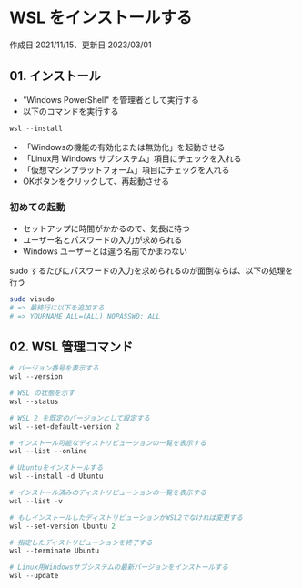 # WSL をインストールする

作成日 2021/11/15、更新日 2023/03/01

## 01. インストール

- "Windows PowerShell" を管理者として実行する
- 以下のコマンドを実行する

```powershell
wsl --install
```

- 「Windowsの機能の有効化または無効化」を起動させる
- 「Linux用 Windows サブシステム」項目にチェックを入れる
- 「仮想マシンプラットフォーム」項目にチェックを入れる
- OKボタンをクリックして、再起動させる

### 初めての起動

- セットアップに時間がかかるので、気長に待つ
- ユーザー名とパスワードの入力が求められる
- Windows ユーザーとは違う名前でかまわない

sudo するたびにパスワードの入力を求められるのが面倒ならば、以下の処理を行う

```bash
sudo visudo
# => 最終行に以下を追加する
# => YOURNAME ALL=(ALL) NOPASSWD: ALL
```

## 02. WSL 管理コマンド

```powershell
# バージョン番号を表示する
wsl --version

# WSL の状態を示す
wsl --status

# WSL 2 を既定のバージョンとして設定する
wsl --set-default-version 2

# インストール可能なディストリビューションの一覧を表示する
wsl --list --online

# Ubuntuをインストールする
wsl --install -d Ubuntu

# インストール済みのディストリビューションの一覧を表示する
wsl --list -v

# もしインストールしたディストリビューションがWSL2でなければ変更する
wsl --set-version Ubuntu 2

# 指定したディストリビューションを終了する
wsl --terminate Ubuntu

# Linux用Windowsサブシステムの最新バージョンをインストールする
wsl --update
```
